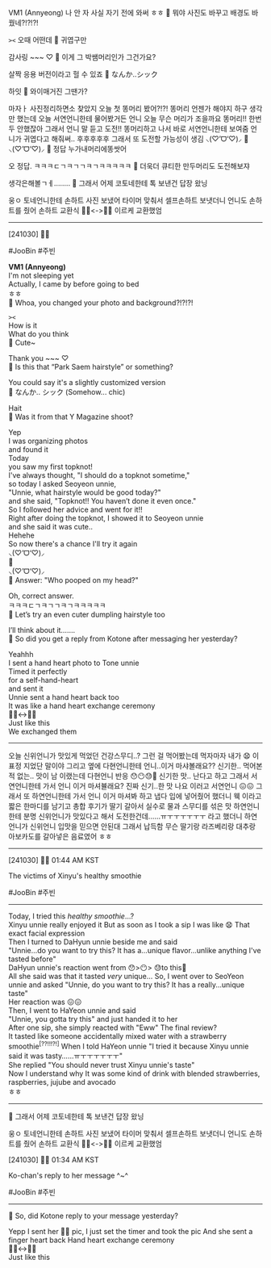 VM1 (Annyeong)
나 안 자
사실 자기 전에 와써
ㅎㅎ
🫧 뭐야 사진도 바꾸고 배경도 바꿨네?!?!?!

`><`
오때
어떤데
🫧 귀엽구만

감사링 ~~~ ♡
🫧 이게 그 박쌤머리인가 그건가요?

살짝 응용 버전이라고 헐 수 있죠
🫧 なんか..シック

하잇
🫧 와이매거진 그땐가?

마자ㅏ
사진정리하면소
찾았지
오늘
첫 똥머리
봤어?!?!
똥머리 언젠가 해야지
하구 생각만 했는데
오늘 서연언니한테 물어봤거든
언니 오늘 무슨 머리가 조을까요
똥머리!! 한번두 안했잖아
그래서 언니 말 듣고
도전!!
똥머리하고 나서 바로 서연언니한테 보여줌
언니가 귀엽다고 해줘써..
후후후후후
그래서 또 도전할 가능성이
생김
⸜(♡’ᗜ‘♡)⸝
💩
⸜(♡’ᗜ‘♡)⸝
🫧 정답 누가내머리에똥쌋어

오 정답.
ㅋㅋㅋㄷㄱㅋㄱㄱㅋㄱㅋㅋㅋㅋㅋ
🫧 더욱더 큐티한 만두머리도 도전해보쟈

생각은해볼ㄱㅔ……..
🫧 그래서 어제 코토네한테 톡 보낸건 답장 왔닝

웅ㅇ
토네언니한테 손하트 사진 보냈어
타이머 맞춰서
셀프손하트
보냇더니
언니도 손하트를 줬어
손하트 교환식
🫶🏻<->🫰🏻
이르케
교환했엄

___

[241030] 🐣💭



#JooBin #주빈

**VM1 (Annyeong)**  
I'm not sleeping yet  
Actually, I came by before going to bed  
ㅎㅎ  
🫧 Whoa, you changed your photo and background?!?!?!  

`><`  
How is it  
What do you think  
🫧 Cute~  

Thank you ~~~ ♡  
🫧 Is this that “Park Saem hairstyle” or something?  

You could say it's a slightly customized version  
🫧 なんか.. シック (Somehow... chic)  

Hait  
🫧 Was it from that Y Magazine shoot?  

Yep  
I was organizing photos  
and found it  
Today  
you saw my first topknot!  
I've always thought, "I should do a topknot sometime,"  
so today I asked Seoyeon unnie,  
"Unnie, what hairstyle would be good today?"  
and she said, "Topknot!! You haven’t done it even once."  
So I followed her advice and went for it!!  
Right after doing the topknot, I showed it to Seoyeon unnie  
and she said it was cute..  
Hehehe  
So now there's a chance I'll try it again  
⸜(♡’ᗜ‘♡)⸝  
💩  
⸜(♡’ᗜ‘♡)⸝  
🫧 Answer: "Who pooped on my head?"  

Oh, correct answer.  
ㅋㅋㅋㄷㄱㅋㄱㄱㅋㄱㅋㅋㅋㅋㅋ  
🫧 Let’s try an even cuter dumpling hairstyle too  

I’ll think about it…….  
🫧 So did you get a reply from Kotone after messaging her yesterday?  

Yeahhh  
I sent a hand heart photo to Tone unnie  
Timed it perfectly  
for a self-hand-heart  
and sent it  
Unnie sent a hand heart back too  
It was like a hand heart exchange ceremony  
🫶🏻<->🫰🏻  
Just like this  
We exchanged them

___


오늘 신위언니가 맛있게 먹었던
건강스무디..?
그런 걸 먹어봤는데
먹자마자 내가
😧
이 표정 지었단 말이야
그리고 옆에 다현언니한테
언니..이거 마샤볼래요?? 신기한.. 먹어본 적 없는.. 맛이 남
이랬는데 다현언니 반응 😯😶😓🤔
신기한 맛.. 난다고 하고
그래서 서연언니한테 가서
언니 이거 마셔뷸래요?
진짜 신기..한 맛 나요
이러고 서연언니 😖😖
그래서 또 하연언니한테 가서
언니 이거 마셔봐
하고 냅다 입에 넣어줬어
했더니 웩
이라고 짧은 한마디를 남기고
총합
후기가
딸기 갈아서 실수로 물과 스무디를 섞은 맛
하연언니한테
분명 신위언니가 맛있다고 해서 도전한건데……ㅠㅜㅜㅜㅜㅜㅜ
라고 했더니
하연언니가 신위언니 입맛을 믿으면 안된대
그래서 납득함
무슨
딸기랑 라즈베리랑 대추랑 아보카도를 갈아넣은 음료였어
ㅎㅎ
___

[241030] 🐣💭 01:44 AM KST

The victims of Xinyu's healthy smoothie

#JooBin #주빈

___

Today, I tried this *healthy smoothie*...?  
Xinyu unnie really enjoyed it
But as soon as I took a sip
I was like 😧 
That exact facial expression  
Then I turned to DaHyun unnie beside me and said  
"Unnie...do you want to try this? It has a...unique flavor...unlike anything I've tasted before"  
DaHyun unnie's reaction went from 😯>😶> 😓to this🤔  
All she said was that it tasted _very_ unique... 
So, I went over to SeoYeon unnie and asked
"Unnie, do you want to try this? It has a really...unique taste"  
Her reaction was 😖😖  
Then, I went to HaYeon unnie and said  
"Unnie, you gotta try this" and just handed it to her  
After one sip, she simply reacted with "Eww"
The final review?  
It tasted like someone accidentally mixed water with a strawberry smoothie<sup>[??!!!?!]</sup>
When I told HaYeon unnie 
"I tried it because Xinyu unnie said it was tasty……ㅠㅜㅜㅜㅜㅜㅜ"  
She replied "You should never trust Xinyu unnie's taste"  
Now I understand why
It was some kind of drink with blended strawberries, raspberries, jujube and avocado  
ㅎㅎ

___



🫧 그래서 어제 코토네한테 톡 보낸건 답장 왔닝

웅ㅇ
토네언니한테 손하트 사진 보냈어
타이머 맞춰서
셀프손하트
보냇더니
언니도 손하트를 줬어
손하트 교환식
🫶🏻<->🫰🏻
이르케
교환했엄



[241030] 🐣💭 01:34 AM KST

Ko-chan's reply to her message ^~^

#JooBin #주빈


___


🫧 So, did Kotone reply to your message yesterday?

Yepp 
I sent her 🫶🏻 pic, I just set the timer and took the pic
And she sent a finger heart back 
Hand heart exchange ceremony  
🫶🏻<->🫰🏻  
Just like this  